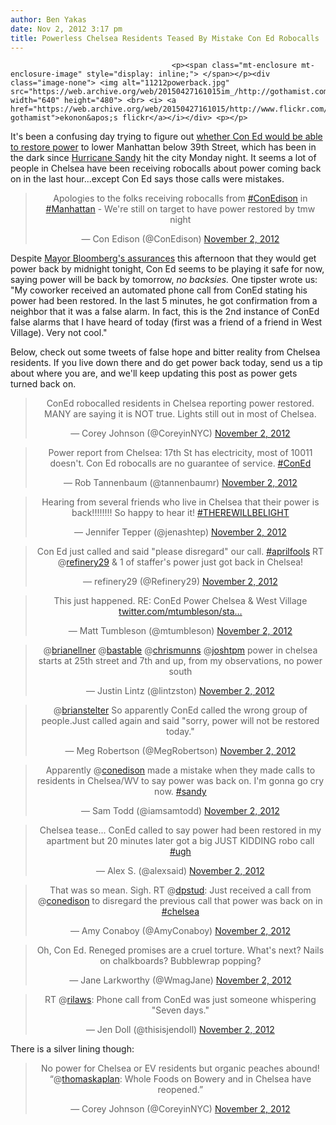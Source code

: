 ```yaml
---
author: Ben Yakas
date: Nov 2, 2012 3:17 pm
title: Powerless Chelsea Residents Teased By Mistake Con Ed Robocalls
---
```


	
										<p><span class="mt-enclosure mt-enclosure-image" style="display: inline;"> </span></p><div class="image-none"> <img alt="11212powerback.jpg" src="https://web.archive.org/web/20150427161015im_/http://gothamist.com/attachments/byakas/11212powerback.jpg" width="640" height="480"> <br> <i> <a href="https://web.archive.org/web/20150427161015/http://www.flickr.com/photos/ekonon/8148129093/in/pool-gothamist">ekonon&apos;s flickr</a></i></div> <p></p>

<p>It&apos;s been a confusing day trying to figure out <a href="https://web.archive.org/web/20150427161015/http://gothamist.com/2012/11/02/con_ed_expects_to_restore_power_to.php">whether Con Ed would be able to restore power</a> to lower Manhattan below 39th Street, which has been in the dark since <a href="https://web.archive.org/web/20150427161015/http://gothamist.com/tags/hurricanesandy">Hurricane Sandy</a> hit the city Monday night. It seems a lot of people in Chelsea have been receiving robocalls about power coming back on in the last hour...except Con Ed says those calls were mistakes.</p>

<center><blockquote class="twitter-tweet"><p>Apologies to the folks receiving robocalls from <a href="https://web.archive.org/web/20150427161015/https://twitter.com/search/%23ConEdison">#ConEdison</a> in <a href="https://web.archive.org/web/20150427161015/https://twitter.com/search/%23Manhattan">#Manhattan</a> - We&apos;re still on target to have power restored by tmw night</p>&#x2014; Con Edison (@ConEdison) <a href="https://web.archive.org/web/20150427161015/https://twitter.com/ConEdison/status/264439626519941120" data-datetime="2012-11-02T18:51:34+00:00">November 2, 2012</a></blockquote>
<script src="//web.archive.org/web/20150427161015js_/http://platform.twitter.com/widgets.js" charset="utf-8"></script></center> 

<p>Despite <a href="https://web.archive.org/web/20150427161015/http://gothamist.com/2012/11/02/watch_live_soon_bloomberg_gives_lat.php">Mayor Bloomberg&apos;s assurances</a> this afternoon that they would get power back by midnight tonight, Con Ed seems to be playing it safe for now, saying power will be back by tomorrow, <em>no backsies.</em> One tipster wrote us: &quot;My coworker received an automated phone call from ConEd stating his power had been restored.  In the last 5 minutes, he got confirmation from a neighbor that it was a false alarm.  In fact, this is the 2nd instance of ConEd false alarms that I have heard of today (first was a friend of a friend in West Village).  Very not cool.&quot;</p>

<p>Below, check out some tweets of false hope and bitter reality from Chelsea residents. If you live down there and do get power back today, send us a tip about where you are, and we&apos;ll keep updating this post as power gets turned back on.</p>

<center><blockquote class="twitter-tweet"><p>ConEd robocalled residents in Chelsea reporting power restored. MANY are saying it is NOT true. Lights still out in most of Chelsea.</p>&#x2014; Corey Johnson (@CoreyinNYC) <a href="https://web.archive.org/web/20150427161015/https://twitter.com/CoreyinNYC/status/264433307549315074" data-datetime="2012-11-02T18:26:28+00:00">November 2, 2012</a></blockquote>
<script src="//web.archive.org/web/20150427161015js_/http://platform.twitter.com/widgets.js" charset="utf-8"></script></center>

<center><blockquote class="twitter-tweet"><p>Power report from Chelsea: 17th St has electricity, most of 10011 doesn&apos;t. Con Ed robocalls are no guarantee of service. <a href="https://web.archive.org/web/20150427161015/https://twitter.com/search/%23ConEd">#ConEd</a></p>&#x2014; Rob Tannenbaum (@tannenbaumr) <a href="https://web.archive.org/web/20150427161015/https://twitter.com/tannenbaumr/status/264433512193593344" data-datetime="2012-11-02T18:27:16+00:00">November 2, 2012</a></blockquote>
<script src="//web.archive.org/web/20150427161015js_/http://platform.twitter.com/widgets.js" charset="utf-8"></script></center>

<center><blockquote class="twitter-tweet"><p>Hearing from several friends who live in Chelsea that their power is back!!!!!!!! So happy to hear it! <a href="https://web.archive.org/web/20150427161015/https://twitter.com/search/%23THEREWILLBELIGHT">#THEREWILLBELIGHT</a></p>&#x2014; Jennifer Tepper (@jenashtep) <a href="https://web.archive.org/web/20150427161015/https://twitter.com/jenashtep/status/264434959115239425" data-datetime="2012-11-02T18:33:01+00:00">November 2, 2012</a></blockquote>
<script src="//web.archive.org/web/20150427161015js_/http://platform.twitter.com/widgets.js" charset="utf-8"></script></center>

<center><blockquote class="twitter-tweet"><p>Con Ed just called and said &quot;please disregard&quot; our call. <a href="https://web.archive.org/web/20150427161015/https://twitter.com/search/%23aprilfools">#aprilfools</a> RT @<a href="https://web.archive.org/web/20150427161015/https://twitter.com/refinery29">refinery29</a> &amp; 1 of staffer&apos;s power just got back in Chelsea!</p>&#x2014; refinery29 (@Refinery29) <a href="https://web.archive.org/web/20150427161015/https://twitter.com/Refinery29/status/264435205069217792" data-datetime="2012-11-02T18:34:00+00:00">November 2, 2012</a></blockquote>
<script src="//web.archive.org/web/20150427161015js_/http://platform.twitter.com/widgets.js" charset="utf-8"></script></center>

<center><blockquote class="twitter-tweet"><p>This just happened. RE: ConEd Power Chelsea &amp; West Village <a href="https://web.archive.org/web/20150427161015/http://t.co/lM1xXbv7" title="http://twitter.com/mtumbleson/status/264444202467860480/photo/1">twitter.com/mtumbleson/sta&#x2026;</a></p>&#x2014; Matt Tumbleson (@mtumbleson) <a href="https://web.archive.org/web/20150427161015/https://twitter.com/mtumbleson/status/264444202467860480" data-datetime="2012-11-02T19:09:46+00:00">November 2, 2012</a></blockquote>
<script src="//web.archive.org/web/20150427161015js_/http://platform.twitter.com/widgets.js" charset="utf-8"></script></center>

<center><blockquote class="twitter-tweet" data-in-reply-to="264440095388618752"><p>@<a href="https://web.archive.org/web/20150427161015/https://twitter.com/brianellner">brianellner</a> @<a href="https://web.archive.org/web/20150427161015/https://twitter.com/bastable">bastable</a> @<a href="https://web.archive.org/web/20150427161015/https://twitter.com/chrismunns">chrismunns</a> @<a href="https://web.archive.org/web/20150427161015/https://twitter.com/joshtpm">joshtpm</a> power in chelsea starts at 25th street and 7th and up, from my observations, no power south</p>&#x2014; Justin Lintz (@lintzston) <a href="https://web.archive.org/web/20150427161015/https://twitter.com/lintzston/status/264441048443523072" data-datetime="2012-11-02T18:57:13+00:00">November 2, 2012</a></blockquote>
<script src="//web.archive.org/web/20150427161015js_/http://platform.twitter.com/widgets.js" charset="utf-8"></script></center>

<center><blockquote class="twitter-tweet" data-in-reply-to="264430156125437953"><p>@<a href="https://web.archive.org/web/20150427161015/https://twitter.com/brianstelter">brianstelter</a> So apparently ConEd called the wrong group of people.Just called again and said &quot;sorry, power will not be restored today.&quot;</p>&#x2014; Meg Robertson (@MegRobertson) <a href="https://web.archive.org/web/20150427161015/https://twitter.com/MegRobertson/status/264436715601682432" data-datetime="2012-11-02T18:40:00+00:00">November 2, 2012</a></blockquote>
<script src="//web.archive.org/web/20150427161015js_/http://platform.twitter.com/widgets.js" charset="utf-8"></script></center>

<center><blockquote class="twitter-tweet"><p>Apparently @<a href="https://web.archive.org/web/20150427161015/https://twitter.com/conedison">conedison</a> made a mistake when they made calls to residents in Chelsea/WV to say power was back on. I&apos;m gonna go cry now. <a href="https://web.archive.org/web/20150427161015/https://twitter.com/search/%23sandy">#sandy</a></p>&#x2014; Sam Todd (@iamsamtodd) <a href="https://web.archive.org/web/20150427161015/https://twitter.com/iamsamtodd/status/264438692003852288" data-datetime="2012-11-02T18:47:51+00:00">November 2, 2012</a></blockquote>
<script src="//web.archive.org/web/20150427161015js_/http://platform.twitter.com/widgets.js" charset="utf-8"></script></center>

<center><blockquote class="twitter-tweet"><p>Chelsea tease... ConEd called to say power had been restored in my apartment but 20 minutes later got a big JUST KIDDING robo call <a href="https://web.archive.org/web/20150427161015/https://twitter.com/search/%23ugh">#ugh</a></p>&#x2014; Alex S. (@alexsaid) <a href="https://web.archive.org/web/20150427161015/https://twitter.com/alexsaid/status/264437598435565568" data-datetime="2012-11-02T18:43:31+00:00">November 2, 2012</a></blockquote>
<script src="//web.archive.org/web/20150427161015js_/http://platform.twitter.com/widgets.js" charset="utf-8"></script></center>

<center><blockquote class="twitter-tweet"><p>That was so mean. Sigh. RT @<a href="https://web.archive.org/web/20150427161015/https://twitter.com/dpstud">dpstud</a>: Just received a call from @<a href="https://web.archive.org/web/20150427161015/https://twitter.com/conedison">conedison</a> to disregard the previous call that power was back on in <a href="https://web.archive.org/web/20150427161015/https://twitter.com/search/%23chelsea">#chelsea</a></p>&#x2014; Amy Conaboy (@AmyConaboy) <a href="https://web.archive.org/web/20150427161015/https://twitter.com/AmyConaboy/status/264436477407162369" data-datetime="2012-11-02T18:39:03+00:00">November 2, 2012</a></blockquote>
<script src="//web.archive.org/web/20150427161015js_/http://platform.twitter.com/widgets.js" charset="utf-8"></script></center>

<center><blockquote class="twitter-tweet"><p>Oh, Con Ed. Reneged promises are a cruel torture. What&apos;s next? Nails on chalkboards? Bubblewrap popping?</p>&#x2014; Jane Larkworthy (@WmagJane) <a href="https://web.archive.org/web/20150427161015/https://twitter.com/WmagJane/status/264436609863266305" data-datetime="2012-11-02T18:39:35+00:00">November 2, 2012</a></blockquote>
<script src="//web.archive.org/web/20150427161015js_/http://platform.twitter.com/widgets.js" charset="utf-8"></script></center>

<center><blockquote class="twitter-tweet"><p>RT @<a href="https://web.archive.org/web/20150427161015/https://twitter.com/rilaws">rilaws</a>: Phone call from ConEd was just someone whispering &quot;Seven days.&quot;</p>&#x2014; Jen Doll (@thisisjendoll) <a href="https://web.archive.org/web/20150427161015/https://twitter.com/thisisjendoll/status/264445831971762176" data-datetime="2012-11-02T19:16:14+00:00">November 2, 2012</a></blockquote>
<script src="//web.archive.org/web/20150427161015js_/http://platform.twitter.com/widgets.js" charset="utf-8"></script></center>

<p>There is a silver lining though:</p>

<center><blockquote class="twitter-tweet"><p>No power for Chelsea or EV residents but organic peaches abound! &#x201C;@<a href="https://web.archive.org/web/20150427161015/https://twitter.com/thomaskaplan">thomaskaplan</a>: Whole Foods on Bowery and in Chelsea have reopened.&#x201D;</p>&#x2014; Corey Johnson (@CoreyinNYC) <a href="https://web.archive.org/web/20150427161015/https://twitter.com/CoreyinNYC/status/264439761320697856" data-datetime="2012-11-02T18:52:06+00:00">November 2, 2012</a></blockquote>
<script src="//web.archive.org/web/20150427161015js_/http://platform.twitter.com/widgets.js" charset="utf-8"></script></center>					
										
									
				